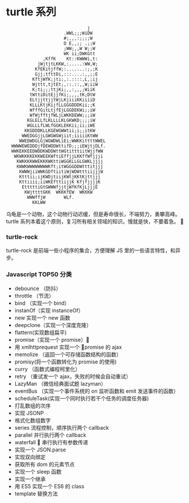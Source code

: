 # turtle 系列

                                   j
                          .WWL;;;WiDW
                          #;,,,:;;;;W
                          D E,,;; .;;W
                          ;WW;,,W W;;W
                          WK ii;DWKGtt
                  ,KffK    Kt::KWWWi,t:
                jWjtjtLKKW,:.....:WW,W;
               KfEKitjffW;:.......:;,;K
               Gjj;tfttDi,:::....:,,;;E
              KftjWfK;jti;,:.::::,L,;ij
              Wjttt,tjtEt;,::.::,,W;iiW
              K;ti;;;ttjKi;,,:,,,;WiiK
             tWttiDitEjjfKi;,,,,tK;DtW
             ELtjjttjjtWjLKjiiiKKiiiiD
             KLLLKtjKijfLLGGGDDDKii;;K
             WfffGitLtjfEjLGGDEKWi;;iW
             WfWjfftjfWLjLWKKDEWW;;;iW
            KGLELLfLKLLLLKLGKWKD;;;;iW
            WGLLLfLWLfGGKLEKKii;ii;iWE
           KKGDDDKLLKGEWGWWtii;i;;itKW
          WWEDGGjjLGWGWGWjiit;iiiiiKtWW
         WWEDWDGLGjWGWDWLiEi;WWKKittttWWEL
      WWWWEWEDDDjfDEWDDWttifD;;;iEWjtjDLf.
      WWKEKKEEDWDDKWDDWttWGtitttiitWjjfWW
       WKWKKKKEKKWEEKWftiEffjjLKKffWfjjji
        KWKKKKWWEKKKWKttiWGGKLLGLGWKLjjjj
        KWWKWWWWWWWWKft;itWGGGDDWtttitjjj
         KWWWjiiWWKGDftiitiWjWDWtttiijjjW
         Ktttii;ijKWDjtiijKWtjKKtKjttjjj
         Kttiiii;iiWKEfttiijjK KfjfjjjjK
          EtttttiGtGWWWfjjtjWfKfKjLjjjE
           KWjttttGKK  WKKKfEW  WKKKW
            WWWffjW       WLf.
              KKLWW

乌龟是一个动物，这个动物行动迟缓，但是寿命很长，不端努力，勇攀高峰。turtle 系列本着这个原则，复习所有相关领域的知识。慢就是快，不要着急。


### turtle-rock

turtle-rock 是前端一些小程序的集合，方便理解 JS 里的一些语言特性，和异步。

### Javascript TOP50 分类

- debounce （防抖）
- throttle （节流）
- bind （实现一个 bind）
- instanOf（实现 instanceOf）
- new 实现一个 new 函数
- deepclone（实现一个深度克隆）
- flattern(实现数组扁平)
- promise（实现一个 promise）
- 用 xmlhttprequest 实现一个 promise 的 ajax
- memolize （返回一个可存储函数结构的函数）
- promisy(将一个函数转化为 promise 的使用)
- curry （函数式编程柯里化）
- retry （重试发一个 ajax，失败的时候会自动重试）
- LazyMan （微信经典面试题 lazyman）
- eventBus （实现一个事件系统的 on 监听函数和 emit 发送事件的函数）
- scheduleTask(实现一个同时执行若干个任务的调度任务器)
- 打乱数组的次序
- 实现 JSONP
- 格式化数组数字
- series 流程控制，顺序执行两个 callback
- parallel 并行执行两个 callback
- waterfall  串行执行有参数传递
- 实现一个 JSON.parse
- 实现双向绑定
- 获取所有 dom 的元素节点
- 实现一个 sleep 函数
- 实现一个继承
- 用 ES5 实现一个 ES6 的 class
- template 替换方法
